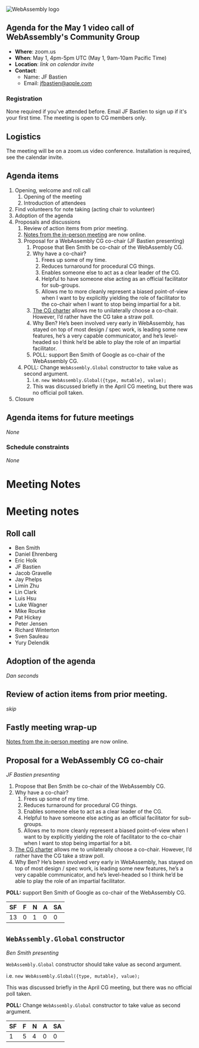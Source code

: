 ![WebAssembly logo](/images/WebAssembly.png)

## Agenda for the May 1 video call of WebAssembly's Community Group

- **Where**: zoom.us
- **When**: May 1, 4pm-5pm UTC (May 1, 9am-10am Pacific Time)
- **Location**: *link on calendar invite*
- **Contact**:
    - Name: JF Bastien
    - Email: jfbastien@apple.com

### Registration

None required if you've attended before. Email JF Bastien to sign up if it's
your first time. The meeting is open to CG members only.

## Logistics

The meeting will be on a zoom.us video conference.
Installation is required, see the calendar invite.

## Agenda items

1. Opening, welcome and roll call
    1. Opening of the meeting
    1. Introduction of attendees
1. Find volunteers for note taking (acting chair to volunteer)
1. Adoption of the agenda
1. Proposals and discussions
    1. Review of action items from prior meeting.
    1. [Notes from the in-person meeting](https://github.com/WebAssembly/meetings/blob/master/wasm/2018/CG-04.md) are now online.
    1. Proposal for a WebAssembly CG co-chair (JF Bastien presenting)
        1. Propose that Ben Smith be co-chair of the WebAssembly CG.
        1. Why have a co-chair?
            1. Frees up some of my time.
            1. Reduces turnaround for procedural CG things.
            1. Enables someone else to act as a clear leader of the CG.
            1. Helpful to have someone else acting as an official facilitator for sub-groups.
            1. Allows me to more cleanly represent a biased point-of-view when I want to by explicitly yielding the role of facilitator to the co-chair when I want to stop being impartial for a bit.
        1. [The CG charter](https://webassembly.github.io/cg-charter/) allows me to unilaterally choose a co-chair. However, I’d rather have the CG take a straw poll.
        1. Why Ben? He’s been involved very early in WebAssembly, has stayed on top of most design / spec work, is leading some new features, he’s a very capable communicator, and he’s level-headed so I think he’d be able to play the role of an impartial facilitator.
        1. POLL: support Ben Smith of Google as co-chair of the WebAssembly CG.
    1. POLL: Change `WebAssembly.Global` constructor to take value as second argument.
        1. i.e. `new WebAssembly.Global({type, mutable}, value);`
        1. This was discussed briefly in the April CG meeting, but there was no official poll taken.
1. Closure

## Agenda items for future meetings

*None*

### Schedule constraints

*None*

# Meeting Notes


# Meeting notes

## Roll call

* Ben Smith
* Daniel Ehrenberg
* Eric Holk
* JF Bastien
* Jacob Gravelle
* Jay Phelps
* Limin Zhu
* Lin Clark
* Luis Hsu
* Luke Wagner
* Mike Rourke
* Pat Hickey
* Peter Jensen
* Richard Winterton
* Sven Sauleau
* Yury Delendik



## Adoption of the agenda

*Dan seconds*


## Review of action items from prior meeting.

*skip*


## Fastly meeting wrap-up

[Notes from the in-person meeting](https://github.com/WebAssembly/meetings/blob/master/wasm/2018/CG-04.md) are now online.


## Proposal for a WebAssembly CG co-chair

*JF Bastien presenting*

1. Propose that Ben Smith be co-chair of the WebAssembly CG.
1. Why have a co-chair?
    1. Frees up some of my time.
    1. Reduces turnaround for procedural CG things.
    1. Enables someone else to act as a clear leader of the CG.
    1. Helpful to have someone else acting as an official facilitator for sub-groups.
    1. Allows me to more cleanly represent a biased point-of-view when I want to by explicitly yielding the role of facilitator to the co-chair when I want to stop being impartial for a bit.
1. [The CG charter](https://webassembly.github.io/cg-charter/) allows me to unilaterally choose a co-chair. However, I’d rather have the CG take a straw poll.
1. Why Ben? He’s been involved very early in WebAssembly, has stayed on top of most design / spec work, is leading some new features, he’s a very capable communicator, and he’s level-headed so I think he’d be able to play the role of an impartial facilitator.

**POLL:** support Ben Smith of Google as co-chair of the WebAssembly CG.

| SF | F | N | A | SA |
|--|--|--|--|--|
| 13 | 0 | 1 | 0  | 0 |


## `WebAssembly.Global` constructor

*Ben Smith presenting*

`WebAssembly.Global` constructor should take value as second argument.

i.e. `new WebAssembly.Global({type, mutable}, value);`

This was discussed briefly in the April CG meeting, but there was no official poll taken.

**POLL:** Change `WebAssembly.Global` constructor to take value as second argument.

| SF | F | N | A | SA |
|--|--|--|--|--|
| 1 | 5 | 4 | 0  | 0 |

